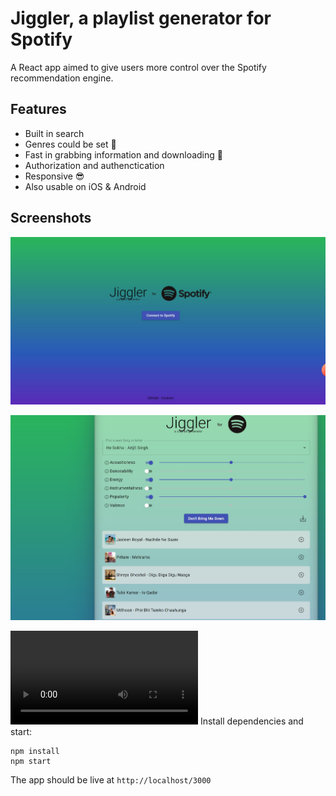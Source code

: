 # Jiggler, a playlist generator for Spotify

A React app aimed to give users more control over the Spotify recommendation engine. 

## Features
- Built in search
- Genres could be set 🤘
- Fast in grabbing information and downloading 🚀
- Authorization and authenctication
- Responsive 😎
- Also usable on iOS & Android

## Screenshots
![](4.jpg)

![](5.jpg)

![](12-43-38.mp4)
Install dependencies and start:
```
npm install
npm start
```

The app should be live at `http://localhost/3000`



